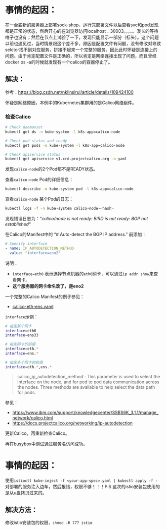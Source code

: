 # 事情的起因：
在一台崭新的服务器上部署sock-shop，运行完部署文件以后查看svc和pod发现都是正常的状态，然后开心的在浏览器访问localhost：30003。。。。。漫长的等待啥子也没有；然后在节点上试验了一下，发现只能显示一部分（标头）。这个问题以前也遇见过，当时情景跟这个差不多，原因是配置文件有问题，没有修改对导致selctor找不到对应服务，拼接不起来一个完整的服务。因此此时怀疑是连接上的问题。由于肯定配置文件是正确的，所以肯定是网络连接出现了问题，而且曾经docker ps -a的时候就发现有一个calico的容器停止了。

## 解决：

参考：https://blog.csdn.net/nklinsirui/article/details/109424100

怀疑是网络原因，本例中的Kubernetes集群用的是Calico网络组件。

### 检查Calico

```bash
# Check daemonset 
kubectl get ds -n kube-system -l k8s-app=calico-node

# Check pod status and ready
kubectl get pods -n kube-system -l k8s-app=calico-node

# Check apiservice status
kubectl get apiservice v1.crd.projectcalico.org -o yaml
```

发现`calico-node`的2个Pod都不是READY状态。

查看`calico-node` Pod的详细信息：

```bash
kubectl describe -n kube-system pod -l k8s-app=calico-node
```

查看`calico-node` 某个Pod的日志：

```bash
kubectl logs -f -n kube-system calico-node-<hash>
```

发现错误日志为：“*calico/node is not ready: BIRD is not ready: BGP not established*“

在Calico的Manifest中的 “# Auto-detect the BGP IP address.” 前添加：

```yaml
# Specify interface
- name: IP_AUTODETECTION_METHOD
  value: "interface=eno2"
```

说明：

- `interface=eth0` 表示选择节点机器的`eth0`网卡，可以通过`ip addr show`来查看网卡。
- **这个服务器的网卡命名改了，是eno2**

一个完整的Calico Manifest的例子参见：

- [calico-eth-ens.yaml](https://github.com/cookcodeblog/k8s-deploy/blob/master/kubeadm_v1.19.3/calico/calico-eth-ens.yaml)

`interface`示例：

```bash
# 指定某个网卡
interface=eth0
interface=ens33

# 指定网卡的前缀
interface=eth.*
interface=ens.*

# 指定多个网卡的前缀
interface=eth.*,ens.*

```

> calico_ip_autodetection_method`: This parameter is used to select  the interface on the node, and for pod to pod data communication across  the nodes. Three methods are available to help select the data path for  pods.

参见：

- https://www.ibm.com/support/knowledgecenter/SSBS6K_3.1.1/manage_network/calico.html
- https://docs.projectcalico.org/networking/ip-autodetection

更新Calico，再重新检查Calico。

再在busybox中测试通过服务名访问成功。


# 事情的起因：
使用`istioctl kube-inject -f <your-app-spec>.yaml | kubectl apply -f -`对部署的服务注入边车，然后报错，权限不够！！！P.S.这次的istio安装包使用的是从u盘拷贝过来的。

## 解决方法：
修改istio安装包的权限，`chmod -R 777 istio`
